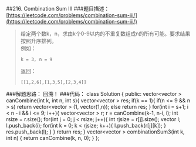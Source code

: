 ##216. Combination Sum III
###题目描述：[https://leetcode.com/problems/combination-sum-iii/](https://leetcode.com/problems/combination-sum-iii/)
> 给定两个数k，n，求由k个0-9以内的不重复数组成n的所有可能。要求结果按照升序排列。    
> 例如：
> 
>     k = 3, n = 9
> 返回：
> 
>     [[1,2,6],[1,3,5],[2,3,4]]

###解题思路：
回溯！
###代码：
	class Solution {
	public:
	    vector<vector<int> > canCombine(int k, int n, int s){
	        vector<vector<int> > res;
	        if(k == 1){
	            if(n <= 9 && n > s)
	                return vector<vector<int> > (1, vector<int>(1,n));
	            else
	                return res;
	        }
	        for(int i = s+1; i < n - i && i <= 9; i++){
	            vector<vector<int> > r;
	            r = canCombine(k-1, n-i, i);
	            int rsize = r.size();
	            for(int j = 0; j < rsize; j++){
	                int rjsize = r[j].size();
	                vector<int> l;
	                l.push_back(i);
	                for(int k = 0; k < rjsize; k++){
	                    l.push_back(r[j][k]);
	                }
	                res.push_back(l);
	            }
	        }
	        return res;
	    }
	    vector<vector<int> > combinationSum3(int k, int n) {
	        return canCombine(k, n, 0);
	    }
	};